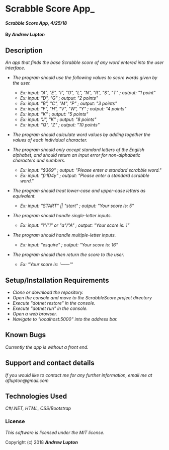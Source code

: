 # Scrabble Score App_

#### _Scrabble Score App, 4/25/18_

#### By _**Andrew Lupton**_

## Description

_An app that finds the base Scrabble score of any word entered into the user interface._

* _The program should use the following values to score words given by the user._
  * _Ex: input: "A", "E", "I", "O", "L", "N", "R", "S", "T" ; output: "1 point"_
  * _Ex: input: "D", "G" ; output: "2 points"_
  * _Ex: input: "B", "C", "M", "P" ; output: "3 points"_
  * _Ex: input: "F", "H", "V", "W", "Y" ; output: "4 points"_
  * _Ex: input: "K" ; output: "5 points"_
  * _Ex: input: "J", "K" ; output: "8 points"_
  * _Ex: input: "Q", "Z" ; output: "10 points"_

* _The program should calculate word values by adding together the values of each individual character._

* _The program should only accept standard letters of the English alphabet, and should return an input error for non-alphabetic characters and numbers._
  * _Ex: input: "$369" ; output: "Please enter a standard scrabble word."_
  * _Ex: input: "fr1D4y" ; output: "Please enter a standard scrabble word."_

* _The program should treat lower-case and upper-case letters as equivalent._
  * _Ex: input: "START" || "start" ; output: "Your score is: 5"_

* _The program should handle single-letter inputs._
  * _Ex: input: "i"/"I" or "a"/"A" ; output: "Your score is: 1"_

* _The program should handle multiple-letter inputs._
  * _Ex: input: "esquire" ; output: "Your score is: 16"_

* _The program should then return the score to the user._
  * _Ex: "Your score is: '——'"_


## Setup/Installation Requirements

* _Clone or download the repository._
* _Open the console and move to the ScrabbleScore project directory_
* _Execute "dotnet restore" in the console._
* _Execute "dotnet run" in the console._
* _Open a web browser._
* _Navigate to "localhost:5000" into the address bar._

## Known Bugs

_Currently the app is without a front end._

## Support and contact details

_If you would like to contact me for any further information, email me at aflupton@gmail.com_

## Technologies Used

_C#/.NET, HTML, CSS/Bootstrap_

### License

*This software is licensed under the MIT license.*

Copyright (c) 2018 **_Andrew Lupton_**
